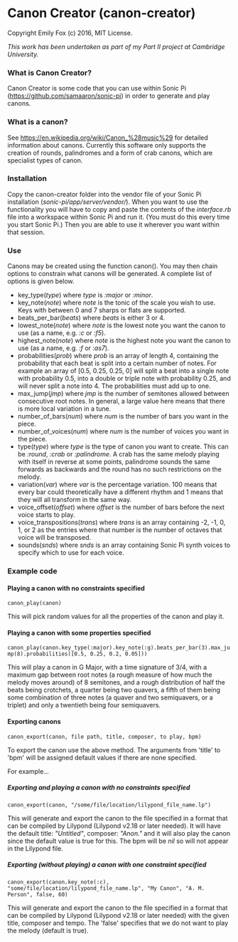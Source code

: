 # Canon Creator (canon-creator)
Copyright Emily Fox (c) 2016, MIT License.

*This work has been undertaken as part of my Part II project at Cambridge University.*

### What is Canon Creator?
Canon Creator is some code that you can use within Sonic Pi (https://github.com/samaaron/sonic-pi) in order to generate and play canons.

### What is a canon?
See https://en.wikipedia.org/wiki/Canon_%28music%29 for detailed information about canons. Currently this software only supports the creation of rounds, palindromes and a form of crab canons, which are specialist types of canon.

### Installation
Copy the canon-creator folder into the vendor file of your Sonic Pi installation (*sonic-pi/app/server/vendor/*). When you want to use the functionality you will have to copy and paste the contents of the *interface.rb* file into a workspace within Sonic Pi and run it. (You must do this every time you start Sonic Pi.) Then you are able to use it wherever you want within that session.

### Use
Canons may be created using the function canon(). You may then chain options to constrain what canons will be generated. A complete list of options is given below.

* key_type(*type*) where *type* is *:major* or *:minor*.
* key_note(*note*) where *note* is the tonic of the scale you wish to use. Keys with between 0 and 7 sharps or flats are supported.
* beats_per_bar(*beats*) where *beats* is either 3 or 4.
* lowest_note(*note*) where *note* is the lowest note you want the canon to use (as a name, e.g. *:c* or *:f5*).
* highest_note(*note*) where *note* is the highest note you want the canon to use (as a name, e.g. *:f* or *:as7*).
* probabilities(*prob*) where *prob* is an array of length 4, containing the probability that each beat is split into a certain number of notes. For example an array of [0.5, 0.25, 0.25, 0] will split a beat into a single note with probability 0.5, into a double or triple note with probability 0.25, and will never split a note into 4. The probabilities must add up to one.
* max_jump(*jmp*) where *jmp* is the number of semitones allowed between consecutive root notes. In general, a large value here means that there is more local variation in a tune.
* number_of_bars(*num*) where *num* is the number of bars you want in the piece.
* number_of_voices(*num*) where *num* is the number of voices you want in the piece.
* type(*type*) where *type* is the type of canon you want to create. This can be *:round*, *:crab* or *:palindrome*. A crab has the same melody playing with itself in reverse at some points, palindrome sounds the same forwards as backwards and the round has no such restrictions on the melody.
* variation(*var*) where *var* is the percentage variation. 100 means that every bar could theoretically have a different rhythm and 1 means that they will all transform in the same way.
* voice_offset(*offset*) where *offset* is the number of bars before the next voice starts to play.
* voice_transpositions(*trans*) where *trans* is an array containing -2, -1, 0, 1, or 2 as the entries where that number is the number of octaves that voice will be transposed.
* sounds(*snds*) where *snds* is an array containing Sonic Pi synth voices to specify which to use for each voice.


### Example code

#### Playing a canon with no constraints specified

``canon_play(canon)``

This will pick random values for all the properties of the canon and play it.

#### Playing a canon with some properties specified

``canon_play(canon.key_type(:major).key_note(:g).beats_per_bar(3).max_jump(8).probabilities([0.5, 0.25, 0.2, 0.05]))``

This will play a canon in G Major, with a time signature of 3/4, with a maximum gap between root notes (a rough measure of how much the melody moves around) of 8 semitones, and a rough distribution of half the beats being crotchets, a quarter being two quavers, a fifth of them being some combination of three notes (a quaver and two semiquavers, or a triplet) and only a twentieth being four semiquavers.

#### Exporting canons

``canon_export(canon, file path, title, composer, to play, bpm)``

To export the canon use the above method. The arguments from 'title' to 'bpm' will be assigned default values if there are none specified.

For example...

##### Exporting and playing a canon with no constraints specified

``canon_export(canon, "/some/file/location/lilypond_file_name.lp")``

This will generate and export the canon to the file specified in a format that can be compiled by Lilypond (Lilypond v2.18 or later needed). It will have the default title: *"Untitled"*, composer: *"Anon."* and it will also play the canon since the default value is true for this. The bpm will be *nil* so will not appear in the Lilypond file.

##### Exporting (without playing) a canon with one constraint specified

``canon_export(canon.key_note(:c), "some/file/location/lilypond_file_name.lp", "My Canon", "A. M. Person", false, 60)``

This will generate and export the canon to the file specified in a format that can be compiled by Lilypond (Lilypond v2.18 or later needed) with the given title, composer and tempo. The 'false' specifies that we do not want to play the melody (default is true).
